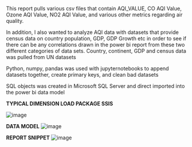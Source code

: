 This report pulls various csv files that contain AQI_VALUE, CO AQI Value, Ozone AQI Value, NO2 AQI Value, and various other metrics regarding air quality.

In addition, I also wanted to analyze AQI data with datasets that provide census data on country population, GDP, GDP Growth etc
in order to see if there can be any correlations drawn in the power bi report from these two different categories of data sets. Country, continent, GDP 
and census data was pulled from UN datasets

Python, numpy, pandas was used with jupyternotebooks to append datasets together, create primary keys, and clean bad datasets

SQL objects was created in Microsoft SQL Server and direct imported into the power bi data model

**TYPICAL DIMENSION LOAD PACKAGE SSIS**

![image](https://github.com/munasef95/Air_Quality_Analysis_PBI/assets/53122404/a2a083fb-0388-4931-83b3-c68897cf9476)


**DATA MODEL**
![image](https://github.com/munasef95/Air_Quality_Analysis_PBI/assets/53122404/4d0d816b-2abd-440e-a27c-37938d5681f7)


**REPORT SNIPPET**
![image](https://github.com/munasef95/Air_Quality_Analysis_PBI/assets/53122404/554ace9b-dded-46e9-905f-359803e557c1)


